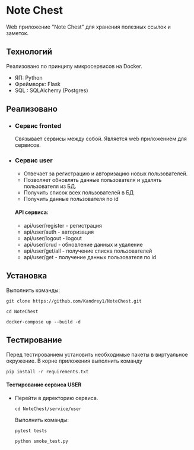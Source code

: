 # Note Chest
Web приложение "Note Chest" для хранения полезных ссылок и заметок.

## Технологий
Реализовано по принципу микросервисов на Docker.
 - ЯП: Python 
 - Фреймворк: Flask 
 - SQL : SQLAlchemy (Postgres)

## Реализовано
- ### Сервис fronted
  Связывает сервисы между собой. Является web приложением для сервисов.
 
- ### Сервис user
  - Отвечает за регистрацию и авторизацию новых пользователей.
  - Позволяет обновлять данные пользователя и удалять пользователя из БД. 
  - Получить список всех пользователей в БД
  - Получить данные пользователя по id

  #### API сервиса: 
  - api/user/register - регистрация
  - api/user/auth - авторизация
  - api/user/logout - logout
  - api/user/crud - обновление данных и удаление
  - api/user/get/all - получение списка пользователей
  - api/user/get - получение данных пользователя по id

## Установка

Выполнить команды: 

`git clone https://github.com/Kandrey1/NoteChest.git`

`cd NoteChest`

`docker-compose up --build -d`


## Тестирование
  Перед тестированием установить необходимые пакеты в виртуальное окружение.
  В корне приложения выполнить команду

  `pip install -r requirements.txt`

#### Тестирование сервиса USER
- Перейти в директорию сервиса.

  `cd NoteChest/service/user`

  Выполнить команды:

  `pytest tests`

  `python smoke_test.py`
